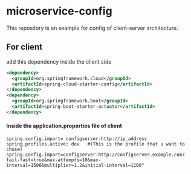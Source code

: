 # microservice-config
This repository is an example for config of client-server architecture.


## For client 
add this dependency inside the client side
``` xml
<dependency>
  <groupId>org.springframework.cloud</groupId>
  <artifactId>spring-cloud-starter-config</artifactId>
</dependency>
<dependency>
  <groupId>org.springframework.boot</groupId>
  <artifactId>spring-boot-starter-actuator</artifactId>
</dependency>
```
#### Inside the application.properties file of client
```
spring.config.import= configserver:http://ip_address            
spring.profiles.active: dev   #(This is the profile that u want to chose)
spring.config.import=configserver:http://configserver.example.com?fail-fast=true&max-attempts=10&max-interval=1500&multiplier=1.2&initial-interval=1100"


```

